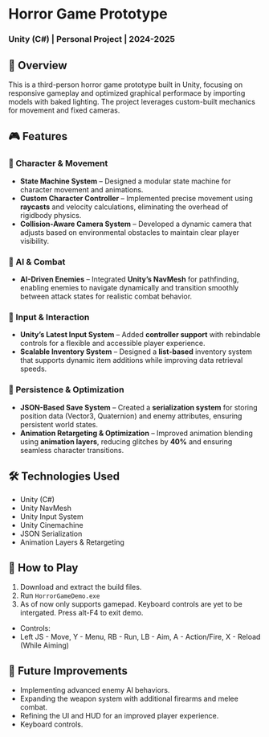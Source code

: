 # Horror Game Prototype  

### Unity (C#) | Personal Project | 2024-2025

## 📌 Overview  
This is a third-person horror game prototype built in Unity, focusing on responsive gameplay and optimized graphical performace by importing models with baked lighting. The project leverages custom-built mechanics for movement and fixed cameras.

## 🎮 Features  

### 🔹 Character & Movement  
- **State Machine System** – Designed a modular state machine for character movement and animations.
- **Custom Character Controller** – Implemented precise movement using **raycasts** and velocity calculations, eliminating the overhead of rigidbody physics.  
- **Collision-Aware Camera System** – Developed a dynamic camera that adjusts based on environmental obstacles to maintain clear player visibility.  

### 🔹 AI & Combat  
- **AI-Driven Enemies** – Integrated **Unity’s NavMesh** for pathfinding, enabling enemies to navigate dynamically and transition smoothly between attack states for realistic combat behavior.  

### 🔹 Input & Interaction  
- **Unity’s Latest Input System** – Added **controller support** with rebindable controls for a flexible and accessible player experience.  
- **Scalable Inventory System** – Designed a **list-based** inventory system that supports dynamic item additions while improving data retrieval speeds.  

### 🔹 Persistence & Optimization  
- **JSON-Based Save System** – Created a **serialization system** for storing position data (Vector3, Quaternion) and enemy attributes, ensuring persistent world states.  
- **Animation Retargeting & Optimization** – Improved animation blending using **animation layers**, reducing glitches by **40%** and ensuring seamless character transitions.  

## 🛠️ Technologies Used  
- Unity (C#)  
- Unity NavMesh  
- Unity Input System
- Unity Cinemachine
- JSON Serialization  
- Animation Layers & Retargeting  

## 🚀 How to Play  
1. Download and extract the build files.  
2. Run `HorrorGameDemo.exe`
3. As of now only supports gamepad. Keyboard controls are yet to be intergated. Press alt-F4 to exit demo.
  - Controls:
  - Left JS - Move, Y - Menu, RB - Run, LB - Aim, A - Action/Fire, X - Reload (While Aiming)  

## 📜 Future Improvements  
- Implementing advanced enemy AI behaviors.  
- Expanding the weapon system with additional firearms and melee combat.  
- Refining the UI and HUD for an improved player experience.
- Keyboard controls.
